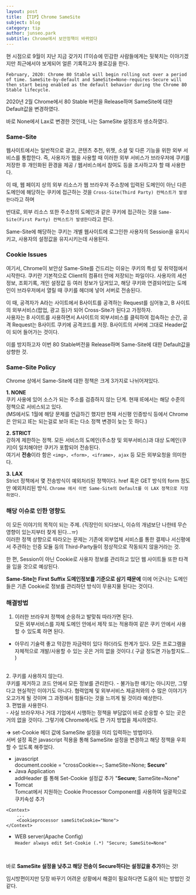 ```yaml
---
layout: post
title: 【TIP】Chrome SameSite
subject: blog
category: tip
author: junseo.park
subtitle: Chrome에서 보안정책이 바뀌었다
---
```


현 시점으로 9월이 지난 지금 갖가지 IT이슈에 민감한 사람들에게는 뒷북치는 이야기겠지만 최근에서야 보게되어 얼른 기록하고자 블로깅을 한다.

`February, 2020: Chrome 80 Stable will begin rolling out over a period of time. SameSite-by-default and SameSite=None-requires-Secure will then start being enabled as the default behavior during the Chrome 80 Stable lifecycle.`


2020년 2월 Chrome에서 80 Stable 버전을 Release하며 SameSite에 대한 Default값을 변경하였다.

바로 None에서 Lax로 변경한 것인데, 나는 SameSite 설정조차 생소하였다.

### Same-Site
웹사이트에서는 일반적으로 광고, 콘텐츠 추천, 위젯, 소셜 및 다른 기능을 위한 외부 서비스를 통합한다. 즉, 사용자가 웹을 사용할 때 이러한 외부 서비스가 브라우저에 쿠키를 저장한 후 개인화된 환경을 제공 / 웹서비스에서 참여도 등을 조사하고자 할 때 사용한다.

이 때, 웹 페이지 상의 외부 리소스가 웹 브라우저 주소창에 입력된 도메인이 아닌 다른 도메인에 해당하는 쿠키에 접근하는 것을 `Cross-Site(Third Party) 컨텍스트가 발생한다`라고 하며

반대로, 외부 리소스 또한 주소창의 도메인과 같은 쿠키에 접근하는 것을 `Same-Site(First Party) 컨텍스트가 발생한다`라고 한다.

Same-Site에 해당하는 쿠키는 개별 웹사이트에 로그인한 사용자의 Session을 유지시키고, 사용자의 설정값을 유지시키는데 사용된다.

### Cookie Issues
여기서, Chrome이 보안상 Same-Site를 건드리는 이유는 쿠키의 특성 및 취약점에서 시작한다. 쿠키란 기본적으로 Client의 컴퓨터 안에 저장되는 파일이다. 사용자의 세션 정보, 조회기록, 개인 설정값 등 여러 정보가 담겨있고, 해당 쿠키와 연결되어있는 도메인이 브라우저에서 열릴 때 쿠키를 헤더에 넣어 서버로 전송된다.

이 때, 공격자가 A라는 사이트에서 B사이트를 공격하는 Request를 심어놓고, B 사이트의 외부서비스(팝업, 광고 등)가 되어 Cross-Site가 된다고 가정하자.<br>
사용자는 B 사이트를 사용하면서 A사이트의 외부서비스를 클릭하여 접속하는 순간, 공격 Request는 B사이트 쿠키에 공격코드를 저장. B사이트의 서버에 그대로 Header값이 되어 들어가는 것이다.

이를 방지하고자 이번 80 Stable버전을 Release하며 Same-Site에 대한 Default값을 상향한 것.

### Same-Site Policy
Chrome 상에서 Same-Site에 대한 정책은 크게 3가지로 나뉘어져있다.

**1. NONE**<br>
쿠키 사용에 있어 소스가 되는 주소를 검증하지 않는 단계. 현재 IE에서는 해당 수준의 정책으로 서비스되고 있다.<br>
(MS에서도 1월에 해당 문제를 언급하긴 했지만 현재 서신평 인증방식 등에서 Chrome은 안되고 IE는 되는걸로 보아 IE는 다소 정책 변경이 늦는 듯 하다.)

**2. STRICT**<br>
강하게 제한하는 정책. 모든 서비스의 도메인(주소창 및 외부서비스)과 대상 도메인(쿠키)이 일치해야만 쿠키가 포함되어 전송된다.<br>
여기서 **전송**이라 함은 `<img>, <form>, <iframe>, ajax` 등 모든 외부요청을 의미한다.

**3. LAX**<br>
Strict 정책에서 몇 전송방식이 예외처리된 정책이다.
href 혹은 GET 방식의 form 정도만 예외처리된 방식.
`Chrome 에서 이번 Same-Site의 Default를 이 LAX 정책으로 지정하였다.`


### 해당 이슈로 인한 영향도
이 모든 이야기의 목적이 되는 주제.
(직장인이 되다보니, 이슈의 개념보단 나한테 무슨 영향이 있는지부터 찾게 된다...ㅠ)<br>
이러한 정책 상향으로 따라오는 문제는 기존에 외부업체 서비스를 통한 결제나 서신평에서 주관하는 인증 모듈 등의 Third-Party들이 정상적으로 작동되지 않을거라는 것.

한 편, Session이 아닌 Cookie로 사용자 정보를 관리하고 있던 웹 사이트들 또한 타격을 입을 것으로 예상된다.

**Same-Site는 First Suffix 도메인정보를 기준으로 삼기 때문에** 이에 어긋나는 도메인들은 기존 Cookie로 정보를 관리하던 방식이 무용지물 된다는 것이다.

### 해결방법
1. 이러한 브라우저 정책에 순응하고 발맞춰 따라가면 된다.<br>
모든 외부서비스를 자체 도메인 안에서 제작 또는 적용하여 같은 쿠키 안에서 사용할 수 있도록 하면 된다.
- 아무리 기술력 좋고 막강한 자금력이 있다 하더라도 한계가 있다. 모든 프로그램을 자체적으로 개발/사용할 수 있는 곳은 거의 없을 것이다.( 구글 정도면 가능할지도... )
<br>
2. 쿠키를 사용하지 않는다.<br>
쿠키를 제거하고 코드 안에서 모든 정보를 관리한다.
- 불가능한 얘기는 아니지만, 그렇다고 현실적인 이야기도 아니다. 협력업체 및 외부서비스 제공처와의 수 많은 이야기가 오고가게 될 것이며 그 과정에서 힘들다는 것을 느끼게 될 것이라 예상한다.
<br>
3. 편법을 사용한다.<br>
- 사실 브라우저나 거대 기업에서 시행하는 정책을 부담없이 바로 순응할 수 있는 곳은 거의 없을 것이다. 그렇기에 Chrome에서도 한 가지 방법을 제시하였다.

**→** set-Cookie 헤더 값에 SameSite 설정을 미리 입력하는 방법이다.<br>
서버 설정 혹은 javascript 적용을 통해 SameSite 설정을 변경하고 해당 정책을 우회할 수 있도록 해주었다.
- javascript<br>
document.cookie = "crossCookie=~; SameSite=None; **Secure**"<br>
- Java Application<br>
addHeader 를 통해 Set-Cookie 설정값 추가 "**Secure**; SameSite=None"<br>
- Tomcat<br>
Tomcat에서 지원하는 Cookie Processor Component를 사용하여 일괄적으로 쿠키속성 추가<br>

```
<Context>
    ...
    <Cookieprocessor sameSiteCookie="None">
</Context>
```

- WEB server(Apache Config)<br>
`Header always edit Set-Cookie (.*) "Secure; SameSite=None"`
<br>

바로 **SameSite 설정을 낮추고 해당 전송이 Secure하다는 설정값을 추가**하는 것!
<br>

임시방편이지만 당장 바꾸기 어려운 상황에서 해결이 필요하다면 도움이 되는 방법인 것 같다.